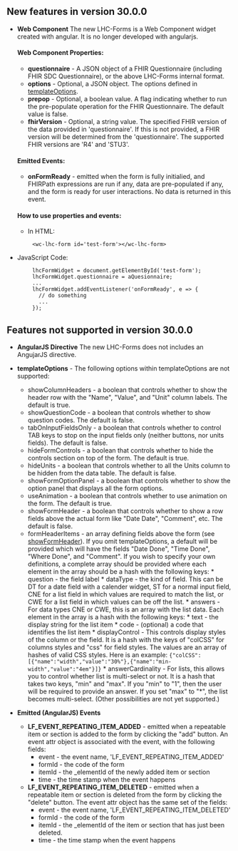 ## New features in version 30.0.0
* **Web Component** The new LHC-Forms is a Web Component widget created with angular. 
  It is no longer developed with angularjs.
  #### **Web Component Properties:**
  * **questionnaire** - A JSON object of a FHIR Questionnaire (including FHIR SDC Questionnaire),
 or the above LHC-Forms internal format.
  * **options** - Optional, a JSON object. The options defined in [templateOptions](#templateOptions).
  * **prepop** - Optional, a boolean value. A flag indicating whether to run the pre-populate operation
 for the FHIR Questionnaire. The default value is false.
  * **fhirVersion** - Optional, a string value. The specified FHIR version of the data provided in 
 'questionnaire'. If this is not provided, a FHIR version will be determined from 
 the 'questionnaire'. The supported FHIR versions are 'R4' and 'STU3'.

  #### **Emitted Events:**

  * **onFormReady** - emitted when the form is fully initialied, and FHIRPath expressions
 are run if any, data are pre-populated if any, and the form is ready for user interactions. 
 No data is returned in this event.

  #### **How to use properties and events:**
  * In HTML: 
```
        <wc-lhc-form id='test-form'></wc-lhc-form>
```
  * JavaScript Code: 
```
        lhcFormWidget = document.getElementById('test-form'); 
        lhcFormWidget.questionnaire = aQuesionnaire;
        ...
        lhcFormWidget.addEventListener('onFormReady', e => {
          // do something
          ...
        });
```

## Features not supported in version 30.0.0
* **AngularJS Directive** The new LHC-Forms does not includes an AngujarJS directive.

* **templateOptions** - The following options within templateOptions are not supported:
  * showColumnHeaders - a boolean that controls whether to show the header row
      with the "Name", "Value", and "Unit" column labels.  The default is true.
  * showQuestionCode - a boolean that controls whether to show question codes.
      The default is false.
  * tabOnInputFieldsOnly - a boolean that controls whether to control TAB keys
      to stop on the input fields only (neither buttons, nor units fields).
      The default is false.
  * hideFormControls - a boolean that controls whether to hide the controls section
      on top of the form. The default is true.
  * hideUnits - a boolean that controls whether to all the Units column to
      be hidden from the data table. The default is false.
  * showFormOptionPanel - a boolean that controls whether to show the option panel
      that displays all the form options.
  * useAnimation - a boolean that controls whether to use animation on the form.
      The default is true.
  * <a name="showFormHeader"></a>showFormHeader - a boolean that controls whether to
      show a row fields above the actual form like "Date Date", "Comment", etc.
      The default is false.
  * formHeaderItems - an array defining fields above the form (see
      [showFormHeader](#showFormHeader)).  If you omit templateOptions, a default will be
      provided which will have the fields "Date Done", "Time Done", "Where
      Done", and "Comment". If you wish to specify your own definitions,
      a complete array should be provided where each
      element in the array should be a hash with the following keys:
        * question - the field label
        * dataType - the kind of field.  This can be DT for a date field with a
          calender widget, ST for a normal input field, CNE for a list field in
          which values are required to match the list, or CWE for a list field in
          which values can be off the list.
        * answers - For data types CNE or CWE, this is an array with the list
          data.  Each element in the array is a hash with the following keys:
          * text - the display string for the list item
          * code - (optional) a code that identifies the list item
        * displayControl - This controls display styles of the column or the field.
          It is a hash with the keys of "colCSS" for columns styles and "css" for field
          styles. The values are an array of hashes of valid CSS styles. Here is an example:
          `{"colCSS": [{"name":"width","value":"30%"},{"name":"min-width","value":"4em"}]}`
        * <a name="answerCardinality"></a>answerCardinality - For lists, this
          allows you to control whether list is multi-select or not.  It is a hash
          that takes two keys, "min" and "max".  If you "min" to "1", then the
          user will be required to provide an answer.  If you set "max" to "*",
          the list becomes multi-select.  (Other possibilities are not yet
          supported.)

* **Emitted (AngularJS) Events**

  * **LF_EVENT_REPEATING_ITEM_ADDED** - emitted when a repeatable item or section is added to the form by clicking
  the "add" button. An event attr object is associated with the event, with the following fields:
    * event - the event name, 'LF_EVENT_REPEATING_ITEM_ADDED'
    * formId - the code of the form
    * itemId - the _elementId of the newly added item or section
    * time - the time stamp when the event happens
  * **LF_EVENT_REPEATING_ITEM_DELETED** - emitted when a repeatable item or section is deleted from the form by clicking
 the "delete" button. The event attr object has the same set of the fields:
    * event - the event name, 'LF_EVENT_REPEATING_ITEM_DELETED'
    * formId - the code of the form
    * itemId - the _elementId of the item or section that has just been deleted.
    * time - the time stamp when the event happens

